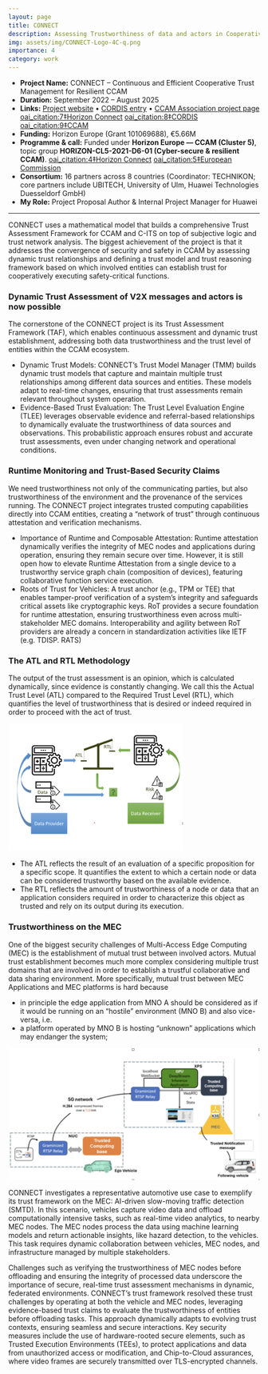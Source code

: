 ```yaml
---
layout: page
title: CONNECT
description: Assessing Trustworthiness of data and actors in Cooperative, connected and automated mobility (CCAM)
img: assets/img/CONNECT-Logo-4C-q.png
importance: 4
category: work
---
```


- **Project Name:** CONNECT – Continuous and Efficient Cooperative Trust Management for Resilient CCAM  
- **Duration:** September 2022 – August 2025
- **Links:** [Project website](https://horizon-connect.eu/) • [CORDIS entry](https://cordis.europa.eu/project/id/101069688) • [CCAM Association project page](https://www.ccam.eu/projects/connect/)  [oai_citation:7‡Horizon Connect](https://horizon-connect.eu/) [oai_citation:8‡CORDIS](https://cordis.europa.eu/project/id/101069688/results?utm_source=chatgpt.com) [oai_citation:9‡CCAM](https://www.ccam.eu/projects/connect/?utm_source=chatgpt.com)  
- **Funding:** Horizon Europe (Grant 101069688), €5.66M  
- **Programme & call:** Funded under **Horizon Europe — CCAM (Cluster 5)**, topic group **HORIZON-CL5-2021-D6-01 (Cyber-secure & resilient CCAM)**.  [oai_citation:4‡Horizon Connect](https://horizon-connect.eu/) [oai_citation:5‡European Commission](https://ec.europa.eu/info/funding-tenders/opportunities/portal/screen/opportunities/topic-details/horizon-cl5-2021-d6-01-01)  
- **Consortium:** 16 partners across 8 countries (Coordinator: TECHNIKON; core partners include UBITECH, University of Ulm, Huawei Technologies Duesseldorf GmbH)  
- **My Role:** Project Proposal Author & Internal Project Manager for Huawei  

---

CONNECT uses a mathematical model that builds a comprehensive Trust Assessment Framework for CCAM and C-ITS on top of subjective logic and trust network analysis. The biggest achievement of the project is that it addresses the convergence of security and safety in CCAM by assessing dynamic trust relationships and defining a trust model and trust reasoning framework based on which involved entities can establish trust for cooperatively executing safety-critical functions. 

### Dynamic Trust Assessment of V2X messages and actors is now possible

The cornerstone of the CONNECT project is its Trust Assessment Framework (TAF), which enables continuous assessment and dynamic trust establishment, addressing both data trustworthiness and the trust level of entities within the CCAM ecosystem.

* Dynamic Trust Models: CONNECT’s Trust Model Manager (TMM) builds dynamic trust models that capture and maintain multiple trust relationships among different data sources and entities. These models adapt to real-time changes, ensuring that trust assessments remain relevant throughout system operation.
* Evidence-Based Trust Evaluation: The Trust Level Evaluation Engine (TLEE) leverages observable evidence and referral-based relationships to dynamically evaluate the trustworthiness of data sources and observations. This probabilistic approach ensures robust and accurate trust assessments, even under changing network and operational conditions.

### Runtime Monitoring and Trust-Based Security Claims

We need trustworthiness not only of the communicating parties, but also trustworthiness of the environment and the provenance of the services running. The CONNECT project integrates trusted computing capabilities directly into CCAM entities, creating a “network of trust” through continuous attestation and verification mechanisms.

* Importance of Runtime and Composable Attestation: Runtime attestation dynamically verifies the integrity of MEC nodes and applications during operation, ensuring they remain secure over time. However, it is still open how to elevate Runtime Attestation from a single device to a trustworthy service graph chain (composition of devices), featuring collaborative function service execution.
* Roots of Trust for Vehicles: A trust anchor (e.g., TPM or TEE) that enables tamper-proof verification of a system’s integrity and safeguards critical assets like cryptographic keys. RoT provides a secure foundation for runtime attestation, ensuring trustworthiness even across multi-stakeholder MEC domains. Interoperability and agility between RoT providers are already a concern in standardization activities like IETF (e.g. TDISP. RATS) 

### The ATL and RTL Methodology

The output of the trust assessment is an opinion, which is calculated dynamically, since evidence is constantly changing. 
We call this the Actual Trust Level (ATL) compared to the Required Trust Level (RTL), which quantifies the level of trustworthiness that is desired or indeed required in order to proceed with the act of trust. 

<img src="/assets/img/ATL_and_RTL_methodology.png" width="350">

* The ATL reflects the result of an evaluation of a specific proposition for a specific scope. It quantifies the extent to which a certain node or data can be considered trustworthy based on the available evidence.
* The RTL reflects the amount of trustworthiness of a node or data that an application considers required in order to characterize this object as trusted and rely on its output during its execution. 

### Trustworthiness on the MEC 

One of the biggest security challenges of Multi-Access Edge Computing (MEC) is the establishment of mutual trust between involved actors. Mutual trust establishment becomes much more complex considering multiple trust domains that are involved in order to establish a trustful collaborative and data sharing environment. More specifically, mutual trust between MEC Applications and MEC platforms is hard because 
* in principle the edge application from MNO A should be considered as if it would be running on an “hostile” environment (MNO B) and also vice-versa, i.e. 
* a platform operated by MNO B is hosting “unknown” applications which may endanger the system;

<img src="/assets/img/CONNECT_MEC_Task_Offloading.png" width="550">

CONNECT investigates a representative automotive use case to exemplify its trust framework on the MEC: AI-driven slow-moving traffic detection (SMTD). In this scenario, vehicles capture video data and offload computationally intensive tasks, such as real-time video analytics, to nearby MEC nodes. The MEC nodes process the data using machine learning models and return actionable insights, like hazard detection, to the vehicles. This task requires dynamic collaboration between vehicles, MEC nodes, and infrastructure managed by multiple stakeholders.

Challenges such as verifying the trustworthiness of MEC nodes before offloading and ensuring the integrity of processed data underscore the importance of secure, real-time trust assessment mechanisms in dynamic, federated environments. CONNECT’s trust framework resolved these trust challenges by operating at both the vehicle and MEC nodes, leveraging evidence-based trust claims to evaluate the trustworthiness of entities before offloading tasks. This approach dynamically adapts to evolving trust contexts, ensuring seamless and secure interactions. Key security measures include the use of hardware-rooted secure elements, such as Trusted Execution Environments (TEEs), to protect applications and data from unauthorized access or modification, and Chip-to-Cloud assurances, where video frames are securely transmitted over TLS-encrypted channels. 

